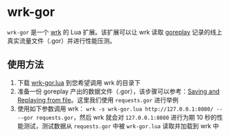 # wrk-gor

`wrk-gor` 是一个 [wrk](https://github.com/wg/wrk) 的 Lua 扩展。该扩展可以让 wrk 读取 [goreplay](https://github.com/buger/goreplay) 记录的线上真实流量文件（.gor）并进行性能压测。

## 使用方法

1. 下载 [wrk-gor.lua](https://github.com/leeyiw/wrk-gor/raw/master/wrk-gor.lua) 到您希望调用 wrk 的目录下
2. 准备一份 goreplay 产出的数据文件（.gor），该步骤可以参考：[Saving and Replaying from file](https://github.com/buger/goreplay/wiki/Saving-and-Replaying-from-file)。这里我们使用 `requests.gor` 进行举例
2. 使用如下参数调用 wrk： `wrk -s wrk-gor.lua http://127.0.0.1:8080/ -- --gor requests.gor`，然后 wrk 就会对 `127.0.0.1:8080` 进行为期 10 秒的性能测试，测试数据从 `requests.gor` 中被 `wrk-gor.lua` 读取并加载到 wrk 中
